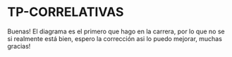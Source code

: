 # TP-CORRELATIVAS
Buenas! El diagrama es el primero que hago en la carrera, por lo que no se si realmente está bien, espero la corrección asi lo puedo mejorar, muchas gracias!
